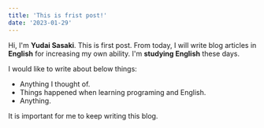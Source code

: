 ```yaml
---
title: 'This is frist post!'
date: '2023-01-29'
---
```


Hi, I'm **Yudai Sasaki**. This is first post. From today, I will write blog articles in **English** for increasing my own ability. I'm **studying English** these days. 


I would like to write about below things:

- Anything I thought of.
- Things happened when learning programing and English.
- Anything.

It is important for me to keep writing this blog.
